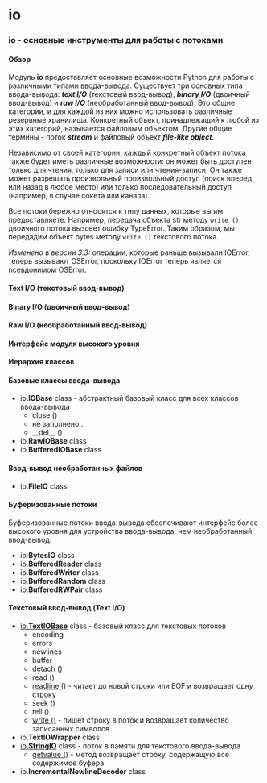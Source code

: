 # io

### io - основные инструменты для работы с потоками

#### Обзор

Модуль **io** предоставляет основные возможности Python для работы с различными типами ввода-вывода. Существует три основных типа ввода-вывода: _**text I/O**_ \(текстовый ввод-вывод\), _**binary I/O**_ \(двоичный ввод-вывод\) и _**raw I/O**_ \(необработанный ввод-вывод\). Это общие категории, и для каждой из них можно использовать различные резервные хранилища. Конкретный объект, принадлежащий к любой из этих категорий, называется файловым объектом. Другие общие термины - поток _**stream**_ и файловый объект _**file-like object**_.

Независимо от своей категории, каждый конкретный объект потока также будет иметь различные возможности: он может быть доступен только для чтения, только для записи или чтения-записи. Он также может разрешать произвольный произвольный доступ \(поиск вперед или назад в любое место\) или только последовательный доступ \(например, в случае сокета или канала\).

Все потоки бережно относятся к типу данных, которые вы им предоставляете. Например, передача объекта str методу `write ()` двоичного потока вызовет ошибку TypeError. Таким образом, мы передадим объект bytes методу `write ()` текстового потока.

_Изменено в версии 3.3:_ операции, которые раньше вызывали IOError, теперь вызывают OSError, поскольку IOError теперь является псевдонимом OSError.

#### Text I/O \(текстовый ввод-вывод\)

#### Binary I/O \(двоичный ввод-вывод\)

#### Raw I/O \(необработанный ввод-вывод\)

#### Интерфейс модуля высокого уровня

#### Иерархия классов

#### Базовые классы ввода-вывода

* io.**IOBase** class - абстрактный базовый класс для всех классов ввода-вывода
  * close \(\)
  * не заполнено...
  * \_\_del\_\_ \(\)
* io.**RawIOBase** class
* io.**BufferedIOBase** class

#### Ввод-вывод необработанных файлов

* io.**FileIO** class

#### Буферизованные потоки

Буферизованные потоки ввода-вывода обеспечивают интерфейс более высокого уровня для устройства ввода-вывода, чем необработанный ввод-вывод.

* io.**BytesIO** class
* io.**BufferedReader** class
* io.**BufferedWriter** class
* io.**BufferedRandom** class
* io.**BufferedRWPair** class

#### Текстовый ввод-вывод \(Text I/O\)

* [io.**TextIOBase**](https://treasuremaster.gitbook.io/python-docs/obshie-sluzhby-operacionnoi-sistemy/io/io.textiobase) class - базовый класс для текстовых потоков
  * encoding
  * errors
  * newlines
  * buffer
  * detach \(\)
  * read \(\)
  * [readline \(\)](https://treasuremaster.gitbook.io/python-docs/obshie-sluzhby-operacionnoi-sistemy/io/io.textiobase/io.textiobase.readline) - читает до новой строки или EOF и возвращает одну строку
  * seek \(\)
  * tell \(\)
  * [write \(\)](https://treasuremaster.gitbook.io/python-docs/obshie-sluzhby-operacionnoi-sistemy/io/io.textiobase/io.textiobase.write) - пишет строку в поток и возвращает количество записанных символов
* io.**TextIOWrapper** class
* [io.**StringIO**](https://treasuremaster.gitbook.io/python-docs/obshie-sluzhby-operacionnoi-sistemy/io/io.stringio) class - поток в памяти для текстового ввода-вывода
  * [getvalue \(\)](https://treasuremaster.gitbook.io/python-docs/obshie-sluzhby-operacionnoi-sistemy/io/io.stringio/io.stringio.getvalue) - метод возвращает строку, содержащую все содержимое буфера
* io.**IncrementalNewlineDecoder** class

